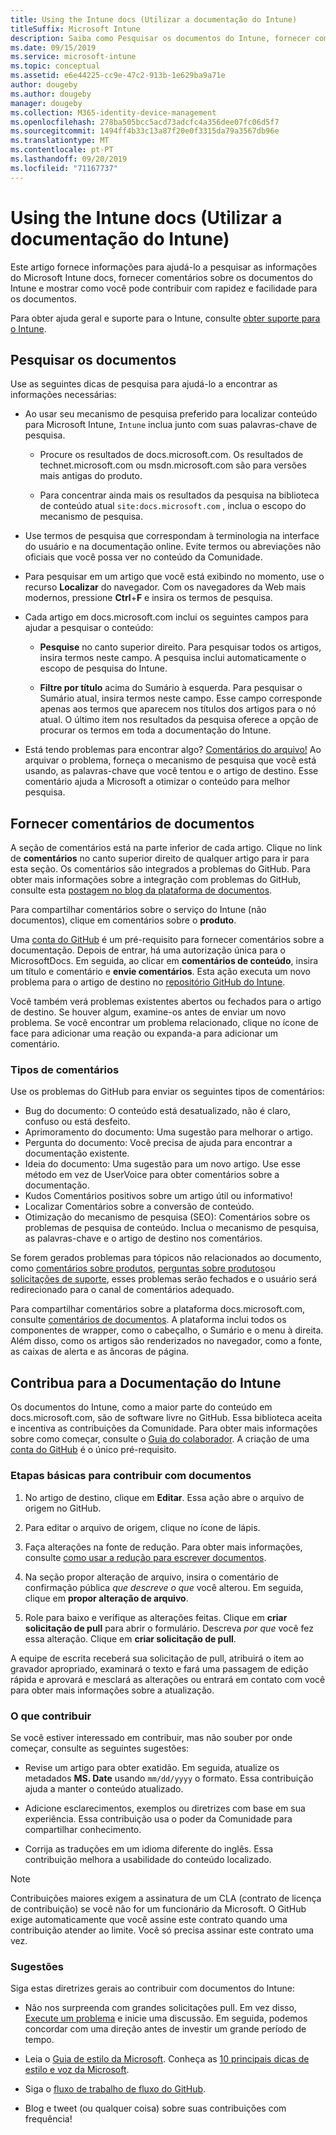```yaml
---
title: Using the Intune docs (Utilizar a documentação do Intune)
titleSuffix: Microsoft Intune
description: Saiba como Pesquisar os documentos do Intune, fornecer comentários de documentos e contribuir com os documentos.
ms.date: 09/15/2019
ms.service: microsoft-intune
ms.topic: conceptual
ms.assetid: e6e44225-cc9e-47c2-913b-1e629ba9a71e
author: dougeby
ms.author: dougeby
manager: dougeby
ms.collection: M365-identity-device-management
ms.openlocfilehash: 278ba505bcc5acd73adcfc4a356dee07fc06d5f7
ms.sourcegitcommit: 1494ff4b33c13a87f20e0f3315da79a3567db96e
ms.translationtype: MT
ms.contentlocale: pt-PT
ms.lasthandoff: 09/20/2019
ms.locfileid: "71167737"
---
```

# <a name="using-the-intune-docs"></a>Using the Intune docs (Utilizar a documentação do Intune)

Este artigo fornece informações para ajudá-lo a pesquisar as informações do Microsoft Intune docs, fornecer comentários sobre os documentos do Intune e mostrar como você pode contribuir com rapidez e facilidade para os documentos.

Para obter ajuda geral e suporte para o Intune, consulte [obter suporte para o Intune](get-support.md).

## <a name="search-the-docs"></a>Pesquisar os documentos

 Use as seguintes dicas de pesquisa para ajudá-lo a encontrar as informações necessárias:  

- Ao usar seu mecanismo de pesquisa preferido para localizar conteúdo para Microsoft Intune, `Intune` inclua junto com suas palavras-chave de pesquisa.  

  - Procure os resultados de docs.microsoft.com. Os resultados de technet.microsoft.com ou msdn.microsoft.com são para versões mais antigas do produto.  

  - Para concentrar ainda mais os resultados da pesquisa na biblioteca de conteúdo atual `site:docs.microsoft.com` , inclua o escopo do mecanismo de pesquisa.  

- Use termos de pesquisa que correspondam à terminologia na interface do usuário e na documentação online. Evite termos ou abreviações não oficiais que você possa ver no conteúdo da Comunidade.

- Para pesquisar em um artigo que você está exibindo no momento, use o recurso **Localizar** do navegador. Com os navegadores da Web mais modernos, pressione **Ctrl**+**F** e insira os termos de pesquisa.  

- Cada artigo em docs.microsoft.com inclui os seguintes campos para ajudar a pesquisar o conteúdo:  

  - **Pesquise** no canto superior direito. Para pesquisar todos os artigos, insira termos neste campo. A pesquisa inclui automaticamente o escopo de pesquisa do Intune.

  - **Filtre por título** acima do Sumário à esquerda. Para pesquisar o Sumário atual, insira termos neste campo. Esse campo corresponde apenas aos termos que aparecem nos títulos dos artigos para o nó atual. O último item nos resultados da pesquisa oferece a opção de procurar os termos em toda a documentação do Intune.

- Está tendo problemas para encontrar algo? [Comentários do arquivo!](#provide-doc-feedback) Ao arquivar o problema, forneça o mecanismo de pesquisa que você está usando, as palavras-chave que você tentou e o artigo de destino. Esse comentário ajuda a Microsoft a otimizar o conteúdo para melhor pesquisa.  

## <a name="provide-doc-feedback"></a>Fornecer comentários de documentos

A seção de comentários está na parte inferior de cada artigo. Clique no link de **comentários** no canto superior direito de qualquer artigo para ir para esta seção. Os comentários são integrados a problemas do GitHub. Para obter mais informações sobre a integração com problemas do GitHub, consulte esta [postagem no blog da plataforma de documentos](https://docs.microsoft.com/teamblog/a-new-feedback-system-is-coming-to-docs).

Para compartilhar comentários sobre o serviço do Intune (não documentos), clique em comentários sobre o **produto**.

Uma [conta do GitHub](https://github.com/join) é um pré-requisito para fornecer comentários sobre a documentação. Depois de entrar, há uma autorização única para o MicrosoftDocs. Em seguida, ao clicar em **comentários de conteúdo**, insira um título e comentário e **envie comentários**. Esta ação executa um novo problema para o artigo de destino no [repositório GitHub do Intune](https://github.com/MicrosoftDocs/intunedocs/issues).

Você também verá problemas existentes abertos ou fechados para o artigo de destino. Se houver algum, examine-os antes de enviar um novo problema. Se você encontrar um problema relacionado, clique no ícone de face para adicionar uma reação ou expanda-a para adicionar um comentário.

### <a name="types-of-feedback"></a>Tipos de comentários

Use os problemas do GitHub para enviar os seguintes tipos de comentários:

- Bug do documento: O conteúdo está desatualizado, não é claro, confuso ou está desfeito.
- Aprimoramento do documento: Uma sugestão para melhorar o artigo.
- Pergunta do documento: Você precisa de ajuda para encontrar a documentação existente.
- Ideia do documento: Uma sugestão para um novo artigo. Use esse método em vez de UserVoice para obter comentários sobre a documentação.
- Kudos Comentários positivos sobre um artigo útil ou informativo!
- Localizar Comentários sobre a conversão de conteúdo.
- Otimização do mecanismo de pesquisa (SEO): Comentários sobre os problemas de pesquisa de conteúdo. Inclua o mecanismo de pesquisa, as palavras-chave e o artigo de destino nos comentários.

Se forem gerados problemas para tópicos não relacionados ao documento, como [comentários sobre produtos](https://microsoftintune.uservoice.com/forums/291681-ideas), [perguntas sobre produtos](https://social.technet.microsoft.com/Forums/en-US/home?forum=microsoftintuneprod)ou [solicitações de suporte](get-support.md), esses problemas serão fechados e o usuário será redirecionado para o canal de comentários adequado.

Para compartilhar comentários sobre a plataforma docs.microsoft.com, consulte [comentários de documentos](https://aka.ms/sitefeedback). A plataforma inclui todos os componentes de wrapper, como o cabeçalho, o Sumário e o menu à direita. Além disso, como os artigos são renderizados no navegador, como a fonte, as caixas de alerta e as âncoras de página.

## <a name="contribute-to-docs"></a>Contribua para a Documentação do Intune

Os documentos do Intune, como a maior parte do conteúdo em docs.microsoft.com, são de software livre no GitHub. Essa biblioteca aceita e incentiva as contribuições da Comunidade. Para obter mais informações sobre como começar, consulte o [Guia do colaborador](https://docs.microsoft.com/contribute). A criação de uma [conta do GitHub](https://github.com/join) é o único pré-requisito.

### <a name="basic-steps-to-contribute-to-docs"></a>Etapas básicas para contribuir com documentos

1. No artigo de destino, clique em **Editar**. Essa ação abre o arquivo de origem no GitHub.  

2. Para editar o arquivo de origem, clique no ícone de lápis.  

3. Faça alterações na fonte de redução. Para obter mais informações, consulte [como usar a redução para escrever documentos](https://docs.microsoft.com/contribute/how-to-write-use-markdown).  

4. Na seção propor alteração de arquivo, insira o comentário de confirmação pública *que descreve o que* você alterou. Em seguida, clique em **propor alteração de arquivo**.  

5. Role para baixo e verifique as alterações feitas. Clique em **criar solicitação de pull** para abrir o formulário. Descreva *por que* você fez essa alteração. Clique em **criar solicitação de pull**.

A equipe de escrita receberá sua solicitação de pull, atribuirá o item ao gravador apropriado, examinará o texto e fará uma passagem de edição rápida e aprovará e mesclará as alterações ou entrará em contato com você para obter mais informações sobre a atualização.  

### <a name="what-to-contribute"></a>O que contribuir

Se você estiver interessado em contribuir, mas não souber por onde começar, consulte as seguintes sugestões:  

- Revise um artigo para obter exatidão. Em seguida, atualize os metadados **MS. Date** usando `mm/dd/yyyy` o formato. Essa contribuição ajuda a manter o conteúdo atualizado.  

- Adicione esclarecimentos, exemplos ou diretrizes com base em sua experiência. Essa contribuição usa o poder da Comunidade para compartilhar conhecimento.

- Corrija as traduções em um idioma diferente do inglês. Essa contribuição melhora a usabilidade do conteúdo localizado.  

> [!Note]  
> Contribuições maiores exigem a assinatura de um CLA (contrato de licença de contribuição) se você não for um funcionário da Microsoft. O GitHub exige automaticamente que você assine este contrato quando uma contribuição atender ao limite. Você só precisa assinar este contrato uma vez.

### <a name="tips"></a>Sugestões

Siga estas diretrizes gerais ao contribuir com documentos do Intune:

- Não nos surpreenda com grandes solicitações pull. Em vez disso, [Execute um problema](#provide-doc-feedback) e inicie uma discussão. Em seguida, podemos concordar com uma direção antes de investir um grande período de tempo.  

- Leia o [Guia de estilo da Microsoft](https://aka.ms/MicrosoftStyle). Conheça as [10 principais dicas de estilo e voz da Microsoft](https://docs.microsoft.com/style-guide/top-10-tips-style-voice).  

- Siga o [fluxo de trabalho de fluxo do GitHub](https://guides.github.com/introduction/flow/).  

- Blog e tweet (ou qualquer coisa) sobre suas contribuições com frequência!  
